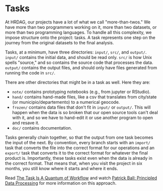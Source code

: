 # Tasks

At HRDAG, our projects have a lot of what we call "more-than-twos." We have more than two programmers working on it, more than two datasets, or more than two programming languages. To handle all this complexity, we impose structure onto the project: tasks. A task represents one step on the journey from the original datasets to the final analysis.

Tasks, at a minimum, have three directories: `input/`, `src/`, and `output/`. `input/` contains the initial data, and should be read only. `src/` is how Unix spells "source," and so contains the source code that processes the data. `output/` contains the output files, and should only have files generated from running the code in `src/`.

There are other directories that might be in a task as well. Here they are:
* `note/` contains prototyping notebooks (e.g., from jupyter or RStudio).
* `hand/` contains hand-made files, like a csv that translates from city/state (or municipio/departemento) to a numerical geocode.
* `frozen/` contains data files that don't fit in `input/` or `output/`. This will happen when the data is so broken that our open source tools can't deal with it, and so we have to hand-edit it or use another program to open and resave it.
* `doc/` contains documentation.

Tasks generally chain together, so that the output from one task becomes the input of the next. By convention, every branch starts with an `import/` task that converts the file into the correct format for our operations and an `export/` task that converts it to the correct format for whatever the final product is. Importantly, these tasks exist even when the data is already in the correct format. That means that, when you visit the project in six months, you still know where it starts and where it ends.

Read [The Task Is A Quantum of Workflow](https://hrdag.org/2016/06/14/the-task-is-a-quantum-of-workflow/) and watch [Patrick Ball: Principled Data Processing](https://www.youtube.com/watch?v=ZSunU9GQdcI) for more information on this approach.
